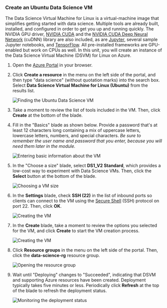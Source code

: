 ### Create an Ubuntu Data Science VM

The Data Science Virtual Machine for Linux is a virtual-machine image that simplifies getting started with data science. Multiple tools are already built, installed, and configured in order to get you up and running quickly. The NVIDIA GPU driver, [NVIDIA CUDA](https://developer.nvidia.com/cuda-downloads) and the [NVIDIA CUDA Deep Neural Network](https://developer.nvidia.com/cudnn) (cuDNN) library are also included, as are [Jupyter](http://jupyter.org/), several sample Jupyter notebooks, and [TensorFlow](https://www.tensorflow.org/). All pre-installed frameworks are GPU-enabled but work on CPUs as well. In this unit, you will create an instance of the Data Science Virtual Machine (DSVM) for Linux on Azure.

1. Open the [Azure Portal](https://portal.azure.com/?azure-portal=true) in your browser.

1. Click **Create a resource** in the menu on the left side of the portal, and then type "data science" (without quotation marks) into the search box. Select **Data Science Virtual Machine for Linux (Ubuntu)** from the results list.

    ![Finding the Ubuntu Data Science VM](../media-draft/1-new-data-science-vm.png)

1. Take a moment to review the list of tools included in the VM. Then, click **Create** at the bottom of the blade.

1. Fill in the "Basics" blade as shown below. Provide a password that's at least 12 characters long containing a mix of uppercase letters, lowercase letters, numbers, and special characters. *Be sure to remember the user name and password that you enter, because you will need them later in the module.*

    ![Entering basic information about the VM](../media-draft/1-create-data-science-vm-1.png)

1. In the "Choose a size" blade, select **DS1_V2 Standard**, which provides a low-cost way to experiment with Data Science VMs. Then, click the **Select** button at the bottom of the blade.

    ![Choosing a VM size](../media-draft/1-create-data-science-vm-2.png)

1. In the **Settings** blade, check **SSH (22)** in the list of inbound ports so clients can connect to the VM using the [Secure Shell](https://en.wikipedia.org/wiki/Secure_Shell) (SSH) protocol on port 22. Then, click **OK**.

    ![Creating the VM](../media-draft/1-create-data-science-vm-3.png)

1. In the **Create** blade, take a moment to review the options you selected for the VM, and click **Create** to start the VM creation process.

    ![Creating the VM](../media-draft/1-create-data-science-vm-4.png)

1. Click **Resource groups** in the menu on the left side of the portal. Then, click the **data-science-rg** resource group.

    ![Opening the resource group](../media-draft/1-open-resource-group.png)

  
1. Wait until "Deploying" changes to "Succeeded", indicating that DSVM and supporting Azure resources have been created. Deployment typically takes five minutes or less. Periodically click **Refresh** at the top of the blade to refresh the deployment status.

    ![Monitoring the deployment status](../media-draft/1-deployment-succeeded.png)

